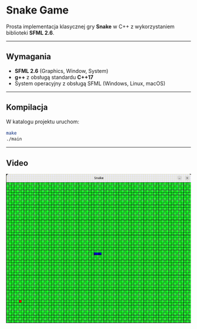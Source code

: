 # Snake Game

Prosta implementacja klasycznej gry **Snake** w C++ z wykorzystaniem biblioteki **SFML 2.6**.

---

## Wymagania

- **SFML 2.6** (Graphics, Window, System)  
- **g++** z obsługą standardu **C++17**  
- System operacyjny z obsługą SFML (Windows, Linux, macOS)

---

## Kompilacja

W katalogu projektu uruchom:

```bash
make
./main
```
---

## Video
![Snake Demo](video.gif)
